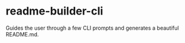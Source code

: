 # readme-builder-cli
Guides the user through a few CLI prompts and generates a beautiful README.md.
